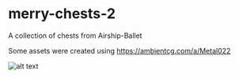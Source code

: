 # merry-chests-2
A collection of chests from Airship-Ballet

Some assets were created using https://ambientcg.com/a/Metal022

![alt text](demo.gif "demo")